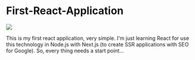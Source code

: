 # First-React-Application

![](https://i.ibb.co/4dvRHRP/Capturar.png)

This is my first react application, very simple. I'm just learning React for use this technology in Node.js with Next.js (to create SSR applications with SEO for Google). So, every thing needs a start point...
